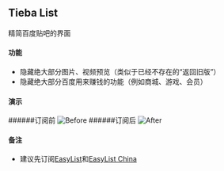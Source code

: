 ## Tieba List
精简百度贴吧的界面

#### 功能
- 隐藏绝大部分图片、视频预览（类似于已经不存在的“返回旧版”）
- 隐藏绝大部分百度用来赚钱的功能（例如商城、游戏、会员）

#### 演示
######订阅前
![Before](https://cloud.githubusercontent.com/assets/3144970/3982309/aef38f72-2875-11e4-991a-1add3bbba6fb.jpg)
######订阅后
![After](https://cloud.githubusercontent.com/assets/3144970/3982353/472bb59e-2876-11e4-9dae-0c031da8d49b.jpg)

#### 备注
- 建议先订阅[EasyList](https://easylist-downloads.adblockplus.org/easylist.txt)和[EasyList China](https://easylist-downloads.adblockplus.org/easylistchina.txt)
